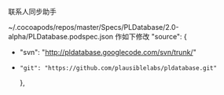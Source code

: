 联系人同步助手

~/.cocoapods/repos/master/Specs/PLDatabase/2.0-alpha/PLDatabase.podspec.json
作如下修改
  "source": {
-    "svn": "http://pldatabase.googlecode.com/svn/trunk/"
+     "git": "https://github.com/plausiblelabs/pldatabase.git"
   },
